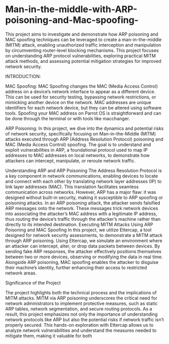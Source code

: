 # Man-in-the-middle-with-ARP-poisoning-and-Mac-spoofing-


This project aims to investigate and demonstrate how ARP poisoning and MAC
spoofing techniques can be leveraged to create a man-in-the-middle (MITM) attack,
enabling unauthorized traffic interception and manipulation by circumventing
router-level blocking mechanisms. This project focuses on understanding ARP
protocol vulnerabilities, exploring practical MITM attack methods, and assessing
potential mitigation strategies for improved network security.

INTRODUCTION:

MAC Spoofing:
MAC Spoofing changes the MAC (Media Access Control) address on a device’s
network interface to appear as a different device. This can be used for security
testing, bypassing network restrictions, or mimicking another device on the network.
MAC addresses are unique identifiers for each network device, but they can be
altered using software tools. Spoofing your MAC address on Parrot OS is
straightforward and can be done through the terminal or with tools like macchanger.

ARP Poisoning:
In this project, we dive into the dynamics and potential risks of network security,
specifically focusing on Man-in-the-Middle (MITM) attacks executed through
ARP (Address Resolution Protocol) poisoning and MAC (Media Access
Control) spoofing. The goal is to understand and exploit vulnerabilities in ARP, a
foundational protocol used to map IP addresses to MAC addresses on local
networks, to demonstrate how attackers can intercept, manipulate, or reroute
network traffic.

Understanding ARP and ARP Poisoning
The Address Resolution Protocol is a key component in network communications,
enabling devices to locate and connect with each other by translating network layer
addresses (IP) to link layer addresses (MAC). This translation facilitates seamless
communication across networks. However, ARP has a major flaw: it was designed
without built-in security, making it susceptible to ARP spoofing or poisoning
attacks. In an ARP poisoning attack, the attacker sends falsified ARP messages onto
the network. These messages trick network devices into associating the attacker’s
MAC address with a legitimate IP address, thus routing the device’s traffic through
the attacker’s machine rather than directly to its intended destination.
Executing MITM Attacks Using ARP Poisoning and MAC Spoofing
In this project, we utilize Ettercap, a tool designed for network security
assessments, to demonstrate a MITM attack through ARP poisoning. Using Ettercap,
we simulate an environment where an attacker can intercept, alter, or drop data
packets between devices. By sending fake ARP responses, the attacker effectively
positions themselves between two or more devices, observing or modifying the data
in real time. Alongside ARP poisoning, MAC spoofing enables the attacker to
disguise their machine’s identity, further enhancing their access to restricted network
areas.

Significance of the Project

The project highlights both the technical process and the implications of MITM
attacks. MITM via ARP poisoning underscores the critical need for network
administrators to implement protective measures, such as static ARP tables, network
segmentation, and secure routing protocols. As a result, this project emphasizes not
only the importance of understanding network protocols like ARP but also the
potential risks if network traffic isn’t properly secured.
This hands-on exploration with Ettercap allows us to analyze network vulnerabilities
and understand the measures needed to mitigate them, making it valuable for both
